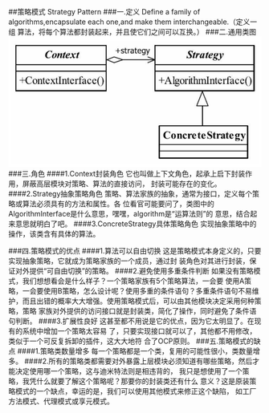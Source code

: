 ##策略模式 Strategy Pattern
###一.定义
Define a family of algorithms,encapsulate each one,and make them interchangeable.（定义一组
算法，将每个算法都封装起来，并且使它们之间可以互换。）
###二.通用类图
![](.readMe_images/96938722.png)
###三.角色
####1.Context封装角色
它也叫做上下文角色，起承上启下封装作用，屏蔽高层模块对策略、算法的直接访问，
封装可能存在的变化。
####2.Strategy抽象策略角色
策略、算法家族的抽象，通常为接口，定义每个策略或算法必须具有的方法和属性。各
位看官可能要问了，类图中的AlgorithmInterface是什么意思，嘿嘿，algorithm是“运算法则”的
意思，结合起来意思就明白了吧。
####3.ConcreteStrategy具体策略角色
实现抽象策略中的操作，该类含有具体的算法。

###四.策略模式的优点
####1.算法可以自由切换
这是策略模式本身定义的，只要实现抽象策略，它就成为策略家族的一个成员，通过封
装角色对其进行封装，保证对外提供“可自由切换”的策略。
####2.避免使用多重条件判断
如果没有策略模式，我们想想看会是什么样子？一个策略家族有5个策略算法，一会要
使用A策略，一会要使用B策略，怎么设计呢？使用多重的条件语句？多重条件语句不易维
护，而且出错的概率大大增强。使用策略模式后，可以由其他模块决定采用何种策略，策略
家族对外提供的访问接口就是封装类，简化了操作，同时避免了条件语句判断。
####3.扩展性良好
这甚至都不用说是它的优点，因为它太明显了。在现有的系统中增加一个策略太容易
了，只要实现接口就可以了，其他都不用修改，类似于一个可反复拆卸的插件，这大大地符
合了OCP原则。
###五.策略模式的缺点
####1.策略类数量增多
每一个策略都是一个类，复用的可能性很小，类数量增多。
####2.所有的策略类都需要对外暴露上层模块必须知道有哪些策略，然后才能决定使用哪一个策略，这与迪米特法则是相违背的，
我只是想使用了一个策略，我凭什么就要了解这个策略呢？那要你的封装类还有什么
意义？这是原装策略模式的一个缺点，幸运的是，我们可以使用其他模式来修正这个缺陷，
如工厂方法模式、代理模式或享元模式。
